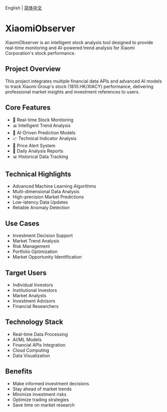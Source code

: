 English | [简体中文](./README_zh-CN.md)

# XiaomiObserver

XiaomiObserver is an intelligent stock analysis tool designed to provide real-time monitoring and AI-powered trend analysis for Xiaomi Corporation's stock performance.

## Project Overview

This project integrates multiple financial data APIs and advanced AI models to track Xiaomi Group's stock (1810.HK/XIACY) performance, delivering professional market insights and investment references to users.

## Core Features

- 🔄 Real-time Stock Monitoring
- 📊 Intelligent Trend Analysis
- 🤖 AI-Driven Prediction Models
- 📈 Technical Indicator Analysis
- 📱 Price Alert System
- 📝 Daily Analysis Reports
- 📊 Historical Data Tracking

## Technical Highlights

- Advanced Machine Learning Algorithms
- Multi-dimensional Data Analysis
- High-precision Market Predictions
- Low-latency Data Updates
- Reliable Anomaly Detection

## Use Cases

- Investment Decision Support
- Market Trend Analysis
- Risk Management
- Portfolio Optimization
- Market Opportunity Identification

## Target Users

- Individual Investors
- Institutional Investors
- Market Analysts
- Investment Advisors
- Financial Researchers

## Technology Stack

- Real-time Data Processing
- AI/ML Models
- Financial APIs Integration
- Cloud Computing
- Data Visualization

## Benefits

- Make informed investment decisions
- Stay ahead of market trends
- Minimize investment risks
- Optimize trading strategies
- Save time on market research